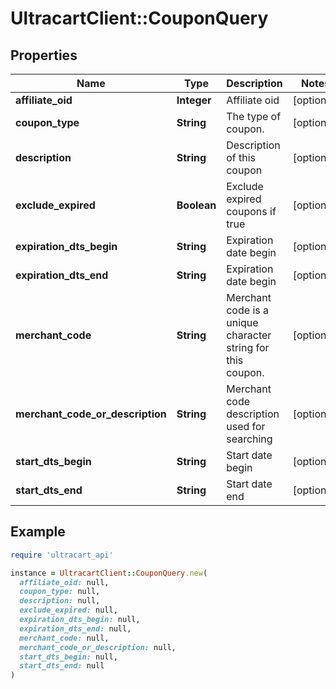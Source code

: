 # UltracartClient::CouponQuery

## Properties

| Name | Type | Description | Notes |
| ---- | ---- | ----------- | ----- |
| **affiliate_oid** | **Integer** | Affiliate oid | [optional] |
| **coupon_type** | **String** | The type of coupon. | [optional] |
| **description** | **String** | Description of this coupon | [optional] |
| **exclude_expired** | **Boolean** | Exclude expired coupons if true | [optional] |
| **expiration_dts_begin** | **String** | Expiration date begin | [optional] |
| **expiration_dts_end** | **String** | Expiration date begin | [optional] |
| **merchant_code** | **String** | Merchant code is a unique character string for this coupon. | [optional] |
| **merchant_code_or_description** | **String** | Merchant code description used for searching | [optional] |
| **start_dts_begin** | **String** | Start date begin | [optional] |
| **start_dts_end** | **String** | Start date end | [optional] |

## Example

```ruby
require 'ultracart_api'

instance = UltracartClient::CouponQuery.new(
  affiliate_oid: null,
  coupon_type: null,
  description: null,
  exclude_expired: null,
  expiration_dts_begin: null,
  expiration_dts_end: null,
  merchant_code: null,
  merchant_code_or_description: null,
  start_dts_begin: null,
  start_dts_end: null
)
```

